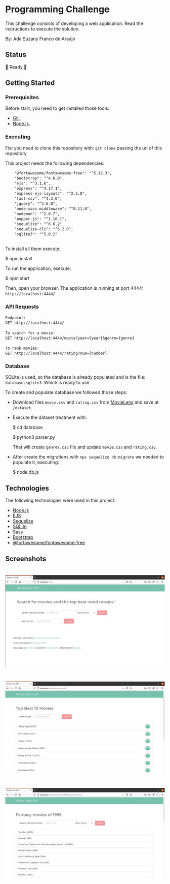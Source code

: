 # Programming Challenge

This challenge consists of developing a web application. Read the instructions to execute the solution.

By: Ada Suzany Franco de Araújo

## Status

:rocket: Ready :rocket: 

## Getting Started
### Prerequisites

Before start, you need to get installed those tools:

- [Git](https://git-scm.com),
- [Node.js](https://nodejs.org/en).


### Executing

Fist you need to clone this repository with: `` git clone `` passing the url of this repository.

This project needs the following dependencies:
```
    "@fortawesome/fontawesome-free": "^5.15.3",
    "bootstrap": "^4.6.0",
    "ejs": "^3.1.6",
    "express": "^4.17.1",
    "express-ejs-layouts": "^2.5.0",
    "fast-csv": "^4.3.6",
    "jquery": "^3.6.0",
    "node-sass-middleware": "^0.11.0",
    "nodemon": "^2.0.7",
    "popper.js": "^1.16.1",
    "sequelize": "^6.6.2",
    "sequelize-cli": "^6.2.0",
    "sqlite3": "^5.0.2"
    
```

To install all them execute:

$ npm install

To run the application, execute:

$ npm start

Then, open your browser. The application is running at port 4444:
`` http://localhost:4444/ ``


### API Requests

```
Endpoint:
GET http://localhost:4444/ 

To search for a movie:
GET http://localhost:4444/movie?year={year}&genre={genre} 

To rank movies:
GET http://localhost:4444/rating?num={number}

```

### Database

SQLite is used, so the database is already populated and is the file:
 ``database.sqlite3``. Which is ready to use.

To create and populate database we followed those steps:

- Download files ``movie.csv`` and ``rating.csv`` from [MovieLens](https://grouplens.org/datasets/movielens/) and save at ``/dataset``. 
- Execute the dataset treatment with:

	$ cd database

	$ python3 parser.py

	That will create ``genres.csv`` file and update ``movie.csv`` and ``rating.csv``.

- After create the migrations with ``npx sequelize db:migrate`` we needed to populate it, executing:

	$ node db.js


## Technologies

The following technologies were used in this project:
- [Node.js](https://nodejs.org/en/)
- [EJS](https://ejs.co/)
- [Sequelize](https://sequelize.org/)
- [SQLite](https://www.sqlite.org/index.html)
- [Sass](https://sass-lang.com/)
- [Bootstrap](https://getbootstrap.com/)
- [@fortawesome/fontawesome-free](https://fontawesome.com/)

## Screenshots
<h1 align='center'>
	<img src="./public/screenshots/index.png"/>
</h1>

<h1 align='center'>
	<img src="./public/screenshots/rating.png"/>
</h1>

<h1 align='center'>
	<img src="./public/screenshots/movies.png"/>
</h1>


